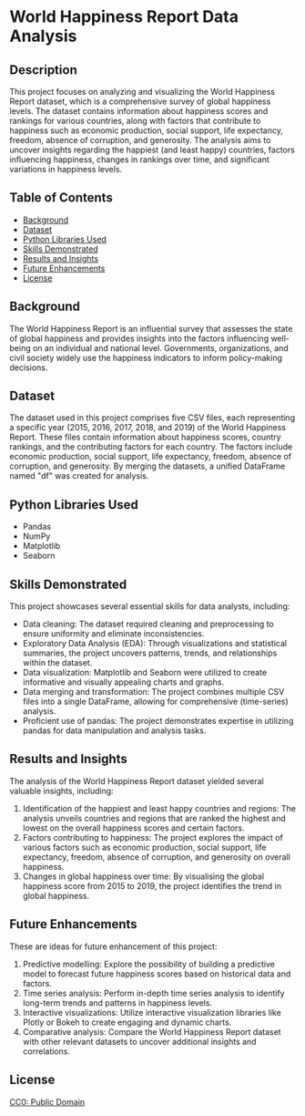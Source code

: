 # World Happiness Report Data Analysis

## Description
This project focuses on analyzing and visualizing the World Happiness Report dataset, which is a comprehensive survey of global happiness levels. The dataset contains information about happiness scores and rankings for various countries, along with factors that contribute to happiness such as economic production, social support, life expectancy, freedom, absence of corruption, and generosity. The analysis aims to uncover insights regarding the happiest (and least happy) countries, factors influencing happiness, changes in rankings over time, and significant variations in happiness levels.

## Table of Contents
- [Background](#background)
- [Dataset](#dataset)
- [Python Libraries Used](#python-libraries-used)
- [Skills Demonstrated](#skills-demonstrated)
- [Results and Insights](#results-and-insights)
- [Future Enhancements](#future-enhancements)
- [License](#license)

## Background
The World Happiness Report is an influential survey that assesses the state of global happiness and provides insights into the factors influencing well-being on an individual and national level. Governments, organizations, and civil society widely use the happiness indicators to inform policy-making decisions. 

## Dataset
The dataset used in this project comprises five CSV files, each representing a specific year (2015, 2016, 2017, 2018, and 2019) of the World Happiness Report. These files contain information about happiness scores, country rankings, and the contributing factors for each country. The factors include economic production, social support, life expectancy, freedom, absence of corruption, and generosity. By merging the datasets, a unified DataFrame named "df" was created for analysis.

## Python Libraries Used
- Pandas
- NumPy
- Matplotlib
- Seaborn

## Skills Demonstrated
This project showcases several essential skills for data analysts, including:
- Data cleaning: The dataset required cleaning and preprocessing to ensure uniformity and eliminate inconsistencies.
- Exploratory Data Analysis (EDA): Through visualizations and statistical summaries, the project uncovers patterns, trends, and relationships within the dataset.
- Data visualization: Matplotlib and Seaborn were utilized to create informative and visually appealing charts and graphs.
- Data merging and transformation: The project combines multiple CSV files into a single DataFrame, allowing for comprehensive (time-series) analysis.
- Proficient use of pandas: The project demonstrates expertise in utilizing pandas for data manipulation and analysis tasks.

## Results and Insights
The analysis of the World Happiness Report dataset yielded several valuable insights, including:

1. Identification of the happiest and least happy countries and regions: The analysis unveils countries and regions that are ranked the highest and lowest on the overall happiness scores and certain factors. 
2. Factors contributing to happiness: The project explores the impact of various factors such as economic production, social support, life expectancy, freedom, absence of corruption, and generosity on overall happiness.
3. Changes in global happiness over time: By visualising the global happiness score from 2015 to 2019, the project identifies the trend in global happiness. 

## Future Enhancements
These are ideas for future enhancement of this project: 

1. Predictive modelling: Explore the possibility of building a predictive model to forecast future happiness scores based on historical data and factors.
2. Time series analysis: Perform in-depth time series analysis to identify long-term trends and patterns in happiness levels.
3. Interactive visualizations: Utilize interactive visualization libraries like Plotly or Bokeh to create engaging and dynamic charts.
4. Comparative analysis: Compare the World Happiness Report dataset with other relevant datasets to uncover additional insights and correlations.

## License
[CC0: Public Domain](https://creativecommons.org/publicdomain/zero/1.0/)


